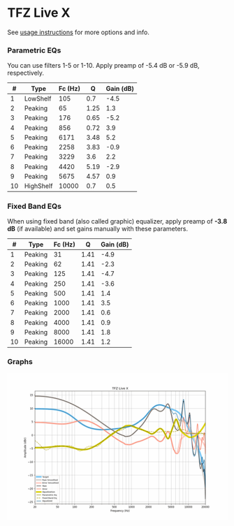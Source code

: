 # TFZ Live X
See [usage instructions](https://github.com/jaakkopasanen/AutoEq#usage) for more options and info.

### Parametric EQs
You can use filters 1-5 or 1-10. Apply preamp of -5.4 dB or -5.9 dB, respectively.

|   # | Type      |   Fc (Hz) |    Q |   Gain (dB) |
|-----|-----------|-----------|------|-------------|
|   1 | LowShelf  |       105 | 0.7  |        -4.5 |
|   2 | Peaking   |        65 | 1.25 |         1.3 |
|   3 | Peaking   |       176 | 0.65 |        -5.2 |
|   4 | Peaking   |       856 | 0.72 |         3.9 |
|   5 | Peaking   |      6171 | 3.48 |         5.2 |
|   6 | Peaking   |      2258 | 3.83 |        -0.9 |
|   7 | Peaking   |      3229 | 3.6  |         2.2 |
|   8 | Peaking   |      4420 | 5.19 |        -2.9 |
|   9 | Peaking   |      5675 | 4.57 |         0.9 |
|  10 | HighShelf |     10000 | 0.7  |         0.5 |

### Fixed Band EQs
When using fixed band (also called graphic) equalizer, apply preamp of **-3.8 dB** (if available) and set gains manually with these parameters.

|   # | Type    |   Fc (Hz) |    Q |   Gain (dB) |
|-----|---------|-----------|------|-------------|
|   1 | Peaking |        31 | 1.41 |        -4.9 |
|   2 | Peaking |        62 | 1.41 |        -2.3 |
|   3 | Peaking |       125 | 1.41 |        -4.7 |
|   4 | Peaking |       250 | 1.41 |        -3.6 |
|   5 | Peaking |       500 | 1.41 |         1.4 |
|   6 | Peaking |      1000 | 1.41 |         3.5 |
|   7 | Peaking |      2000 | 1.41 |         0.6 |
|   8 | Peaking |      4000 | 1.41 |         0.9 |
|   9 | Peaking |      8000 | 1.41 |         1.8 |
|  10 | Peaking |     16000 | 1.41 |         1.2 |

### Graphs
![](./TFZ%20Live%20X.png)
